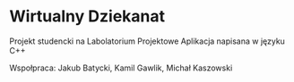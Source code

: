 # Wirtualny Dziekanat
Projekt studencki na Labolatorium Projektowe
Aplikacja napisana w języku C++

Wspołpraca: Jakub Batycki, Kamil Gawlik, Michał Kaszowski
